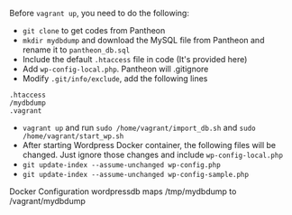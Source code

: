 Before `vagrant up`, you need to do the following:
- `git clone` to get codes from Pantheon
- `mkdir mydbdump` and download the MySQL file from Pantheon and rename it to `pantheon_db.sql`
- Include the default `.htaccess` file in code (It's provided here)
- Add `wp-config-local.php`. Pantheon will .gitignore
- Modify `.git/info/exclude`, add the following lines
```
.htaccess
/mydbdump
.vagrant
```
- `vagrant up` and run `sudo /home/vagrant/import_db.sh` and `sudo /home/vagrant/start_wp.sh` 
- After starting Wordpress Docker container, the following files will be changed. Just ignore those changes and include `wp-config-local.php`
- `git update-index --assume-unchanged wp-config.php`
- `git update-index --assume-unchanged wp-config-sample.php`

Docker Configuration
wordpressdb maps /tmp/mydbdump to /vagrant/mydbdump

